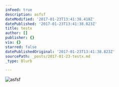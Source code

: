 ```yaml
---
inFeed: true
description: asfsf
dateModified: '2017-01-23T13:41:38.418Z'
datePublished: '2017-01-23T13:41:38.823Z'
title: testx
author: []
publisher: {}
via: {}
starred: false
datePublishedOriginal: '2017-01-23T13:41:38.823Z'
sourcePath: _posts/2017-01-23-testx.md
_type: Blurb

---
```

![asfsf](https://the-grid-user-content.s3-us-west-2.amazonaws.com/c32d82a4-a5ac-4502-9b8a-0f2e14be53d5.jpg)